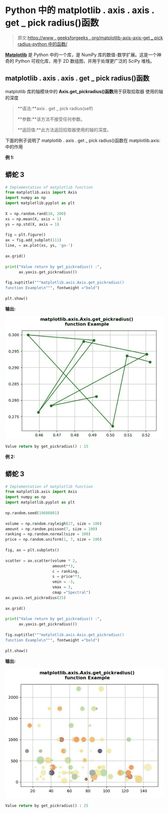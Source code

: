 # Python 中的 matplotlib . axis . axis . get _ pick radius()函数

> 原文:[https://www . geeksforgeeks . org/matplotlib-axis-axis-get _ pick radius-python 中的函数/](https://www.geeksforgeeks.org/matplotlib-axis-axis-get_pickradius-function-in-python/)

[**Matplotlib**](https://www.geeksforgeeks.org/python-introduction-matplotlib/) 是 Python 中的一个库，是 NumPy 库的数值-数学扩展。这是一个神奇的 Python 可视化库，用于 2D 数组图，并用于处理更广泛的 SciPy 堆栈。

## matplotlib . axis . axis . get _ pick radius()函数

matplotlib 库的轴模块中的 **Axis.get_pickradius()函数**用于获取拾取器
使用的轴的深度

> **语法:**axis . get _ pick radius(self)
> 
> **参数:**该方法不接受任何参数。
> 
> **返回值:**此方法返回拾取器使用的轴的深度。

下面的例子说明了 matplotlib . axis . get _ pick radius()函数在 matplotlib.axis:
中的作用

**例 1:**

## 蟒蛇 3

```py
# Implementation of matplotlib function
from matplotlib.axis import Axis
import numpy as np 
import matplotlib.pyplot as plt 

X = np.random.rand(10, 200) 
xs = np.mean(X, axis = 1) 
ys = np.std(X, axis = 1) 

fig = plt.figure() 
ax = fig.add_subplot(111) 
line, = ax.plot(xs, ys, 'go-')

ax.grid()

print("Value return by get_pickradius() :",
      ax.yaxis.get_pickradius())

fig.suptitle("""matplotlib.axis.Axis.get_pickradius()
function Example\n""", fontweight ="bold")  

plt.show()
```

**输出:**

![](img/afece0ffb25b8eeb0cfda4854a7e55dc.png)

```py
Value return by get_pickradius() : 15

```

**例 2:**

## 蟒蛇 3

```py
# Implementation of matplotlib function
from matplotlib.axis import Axis
import numpy as np 
import matplotlib.pyplot as plt 

np.random.seed(19680801) 

volume = np.random.rayleigh(27, size = 100) 
amount = np.random.poisson(7, size = 100) 
ranking = np.random.normal(size = 100) 
price = np.random.uniform(1, 7, size = 100) 

fig, ax = plt.subplots() 

scatter = ax.scatter(volume * 2,  
                     amount**3, 
                     c = ranking, 
                     s = price**3, 
                     vmin = -3, 
                     vmax = 3, 
                     cmap ="Spectral")
ax.yaxis.set_pickradius(25)

ax.grid()

print("Value return by get_pickradius() :",
      ax.yaxis.get_pickradius())

fig.suptitle("""matplotlib.axis.Axis.get_pickradius()
function Example\n""", fontweight ="bold")  

plt.show()
```

**输出:**

![](img/32cead26f6e174e68efed4f3fdf87c26.png)

```py
Value return by get_pickradius() : 25

```